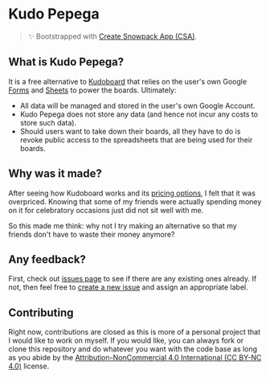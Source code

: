 # Kudo Pepega

> ✨ Bootstrapped with [Create Snowpack App (CSA)](https://github.com/snowpackjs/snowpack/tree/main/create-snowpack-app/cli).

## What is Kudo Pepega?

It is a free alternative to [Kudoboard](https://www.kudoboard.com/) that relies on the user's own Google [Forms](https://www.google.com/forms/about/) and [Sheets](https://www.google.com/sheets/about/) to power the boards. Ultimately:

- All data will be managed and stored in the user's own Google Account.
- Kudo Pepega does not store any data (and hence not incur any costs to store such data).
- Should users want to take down their boards, all they have to do is revoke public access to the spreadsheets that are being used for their boards.

## Why was it made?

After seeing how Kudoboard works and its [pricing options](https://www.kudoboard.com/#pricing), I felt that it was overpriced. Knowing that some of my friends were actually spending money on it for celebratory occasions just did not sit well with me.

So this made me think: why not I try making an alternative so that my friends don't have to waste their money anymore?

## Any feedback?

First, check out [issues page](https://github.com/teclu/Kudo-Pepega/issues) to see if there are any existing ones already. If not, then feel free to [create a new issue](https://github.com/teclu/Kudo-Pepega/issues/new) and assign an appropriate label.

## Contributing

Right now, contributions are closed as this is more of a personal project that I would like to work on myself. If you would like, you can always fork or clone this repository and do whatever you want with the code base as long as you abide by the [Attribution-NonCommercial 4.0 International (CC BY-NC 4.0)](https://creativecommons.org/licenses/by-nc/4.0/) license.
